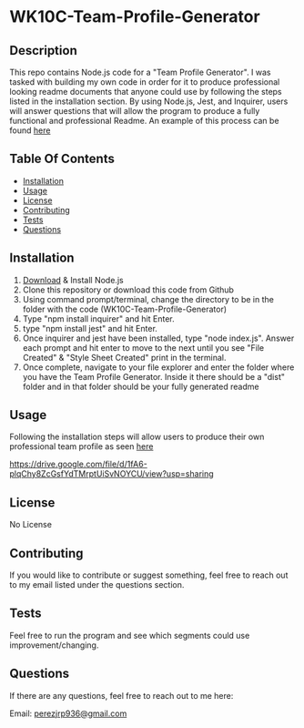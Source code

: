   # WK10C-Team-Profile-Generator

  ## Description
  This repo contains Node.js code for a "Team Profile Generator". I was tasked with building my own code in order for it to produce professional looking readme documents that anyone could use by following the steps listed in the installation section. By using Node.js, Jest, and Inquirer, users will answer questions that will allow the program to produce a fully functional and professional Readme. An example of this process can be found [here](#usage)



  ## Table Of Contents
  * [Installation](#installation)
  * [Usage](#usage)
  * [License](#license)
  * [Contributing](#contributing)
  * [Tests](#tests)
  * [Questions](#questions)
  

  ## Installation
  1. [Download](https://nodejs.org/en/download/) & Install Node.js
  2. Clone this repository or download this code from Github
  3. Using command prompt/terminal, change the directory to be in the folder with the code (WK10C-Team-Profile-Generator)
  4. Type "npm install inquirer" and hit Enter.
  5. type "npm install jest" and hit Enter.
  6. Once inquirer and jest have been installed, type "node index.js". Answer each prompt and hit enter to move to the next until you see "File Created" & "Style Sheet Created" print in the terminal.
  7. Once complete, navigate to your file explorer and enter the folder where you have the Team Profile Generator. Inside it there should be a "dist" folder and in that folder should be your fully generated readme


  ## Usage
  Following the installation steps will allow users to produce their own professional team profile as seen [here](https://drive.google.com/file/d/1fA6-plqChy8ZcGsfYdTMrptUiSvNOYCU/view?usp=sharing)
  
  https://drive.google.com/file/d/1fA6-plqChy8ZcGsfYdTMrptUiSvNOYCU/view?usp=sharing
  

  ## License
  No License

  ## Contributing
  If you would like to contribute or suggest something, feel free to reach out to my email
  listed under the questions section.

  ## Tests
  Feel free to run the program and see which segments could use improvement/changing.

  ## Questions
  If there are any questions, feel free to reach out to me here:

  Email: perezjrp936@gmail.com

